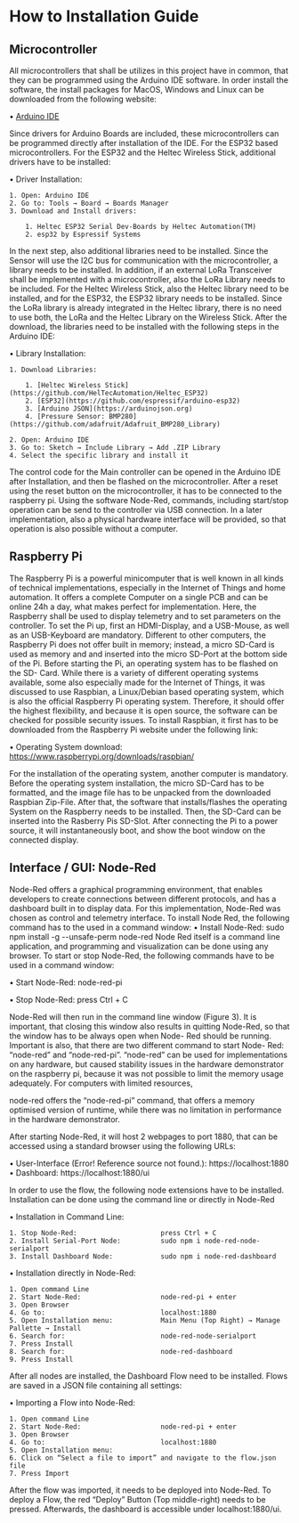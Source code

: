 # How to Installation Guide

## Microcontroller

All microcontrollers that shall be utilizes in this project have in common, that they can be programmed using the Arduino IDE software. In order install the software, the install packages for MacOS, Windows and Linux can be downloaded from the following website:

• [Arduino IDE](https://www.arduino.cc/en/Main/Software)

Since drivers for Arduino Boards are included, these microcontrollers can be programmed directly after installation of the IDE. For the ESP32 based microcontrollers. For the ESP32 and the Heltec Wireless Stick, additional drivers have to be installed:

• Driver Installation:

    1. Open: Arduino IDE
    2. Go to: Tools → Board → Boards Manager
    3. Download and Install drivers:
    
        1. Heltec ESP32 Serial Dev-Boards by Heltec Automation(TM)
        2. esp32 by Espressif Systems
      
In the next step, also additional libraries need to be installed. Since the Sensor will use the I2C bus for communication with the microcontroller, a library needs to be installed. In addition, if an external LoRa Transceiver shall be implemented with a microcontroller, also the LoRa Library needs to be included. For the Heltec Wireless Stick, also the Heltec library need to be installed, and for the ESP32, the ESP32 library needs to be installed. Since the LoRa library is already integrated in the Heltec library, there is no need to use both, the LoRa and the Heltec Library on the Wireless Stick.
After the download, the libraries need to be installed with the following steps in the Arduino IDE:
 
• Library Installation:

    1. Download Libraries:
    
        1. [Heltec Wireless Stick](https://github.com/HelTecAutomation/Heltec_ESP32)
        2. [ESP32](https://github.com/espressif/arduino-esp32)
        3. [Arduino JSON](https://arduinojson.org)
        4. [Pressure Sensor: BMP280](https://github.com/adafruit/Adafruit_BMP280_Library)
        
    2. Open: Arduino IDE
    3. Go to: Sketch → Include Library → Add .ZIP Library
    4. Select the specific library and install it
    
The control code for the Main controller can be opened in the Arduino IDE after Installation, and then be flashed on the microcontroller. After a reset using the reset button on the microcontroller, it has to be connected to the raspberry pi. Using the software Node-Red, commands, including start/stop operation can be send to the controller via USB connection.
In a later implementation, also a physical hardware interface will be provided, so that operation is also possible without a computer.

## Raspberry Pi

The Raspberry Pi is a powerful minicomputer that is well known in all kinds of technical implementations, especially in the Internet of Things and home automation. It offers a complete Computer on a single PCB and can be online 24h a day, what makes perfect for implementation. Here, the Raspberry shall be used to display telemetry and to set parameters on the controller. To set the Pi up, first an HDMI-Display, and a USB-Mouse, as well as an USB-Keyboard are mandatory. Different to other computers, the Raspberry Pi does not offer built in memory; instead, a micro SD-Card is used as memory and and inserted into the micro SD-Port at the bottom side of the Pi. Before starting the Pi, an operating system has to be flashed on the SD- Card. While there is a variety of different operating systems available, some also especially made for the Internet of Things, it was discussed to use Raspbian, a Linux/Debian based operating system, which is also the official Raspberry Pi operating system. Therefore, it should offer the highest flexibility, and because it is open source, the software can be checked for possible security issues. To install Raspbian, it first has to be downloaded from the Raspberry Pi website under the following link:

• Operating System download: https://www.raspberrypi.org/downloads/raspbian/

For the installation of the operating system, another computer is mandatory. Before the operating system installation, the micro SD-Card has to be formatted, and the image file has to be unpacked from the downloaded Raspbian Zip-File. After that, the software that installs/flashes the operating System on the Raspberry needs to be installed. Then, the SD-Card can be inserted into the Rasberry Pis SD-Slot. After connecting the Pi to a power source, it will instantaneously boot, and show the boot window on the connected display.

## Interface / GUI: Node-Red

Node-Red offers a graphical programming environment, that enables developers to create connections between different protocols, and has a dashboard built in to display data. For this implementation, Node-Red was chosen as control and telemetry interface.
To install Node Red, the following command has to the used in a command window: • Install Node-Red: sudo npm install -g --unsafe-perm node-red
Node Red itself is a command line application, and programming and visualization can be done using any browser. To start or stop Node-Red, the following commands have to be used in a command window:

• Start Node-Red: node-red-pi

• Stop Node-Red: press Ctrl + C

Node-Red will then run in the command line window (Figure 3). It is important, that closing this window also results in quitting Node-Red, so that the window has to be always open when Node- Red should be running. Important is also, that there are two different command to start Node- Red: “node-red” and “node-red-pi”. “node-red” can be used for implementations on any hardware, but caused stability issues in the hardware demonstrator on the raspberry pi, because it was not possible to limit the memory usage adequately. For computers with limited resources,

node-red offers the “node-red-pi” command, that offers a memory optimised version of runtime, while there was no limitation in performance in the hardware demonstrator.

After starting Node-Red, it will host 2 webpages to port 1880, that can be accessed using a standard browser using the following URLs:

• User-Interface (Error! Reference source not found.):  https://localhost:1880
• Dashboard:                                            https://localhost:1880/ui

In order to use the flow, the following node extensions have to be installed. Installation can be done using the command line or directly in Node-Red

• Installation in Command Line:

    1. Stop Node-Red:                     press Ctrl + C
    2. Install Serial-Port Node:          sudo npm i node-red-node-serialport
    3. Install Dashboard Node:            sudo npm i node-red-dashboard
    
• Installation directly in Node-Red:

    1. Open command Line
    2. Start Node-Red:                    node-red-pi + enter
    3. Open Browser 
    4. Go to:                             localhost:1880
    5. Open Installation menu:            Main Menu (Top Right) → Manage Pallette → Install
    6. Search for:                        node-red-node-serialport
    7. Press Install
    8. Search for:                        node-red-dashboard
    9. Press Install

After all nodes are installed, the Dashboard Flow need to be installed. Flows are saved in a JSON file containing all settings:

• Importing a Flow into Node-Red:

    1. Open command Line
    2. Start Node-Red:                    node-red-pi + enter
    3. Open Browser
    4. Go to:                             localhost:1880
    5. Open Installation menu:
    6. Click on “Select a file to import” and navigate to the flow.json file
    7. Press Import
    
After the flow was imported, it needs to be deployed into Node-Red. To deploy a Flow, the red “Deploy” Button (Top middle-right) needs to be pressed. Afterwards, the dashboard is accessible under localhost:1880/ui.
